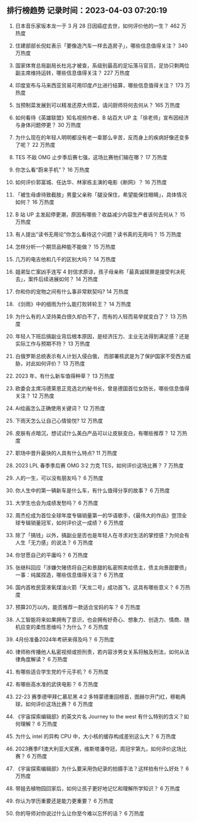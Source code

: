 
## 排行榜趋势 记录时间：2023-04-03 07:20:19
  
  1. 日本音乐家坂本龙一于 3 月 28 日因癌症去世，如何评价他的一生？ 462 万热度
    
  2. 住建部部长倪虹表示「要像造汽车一样去造房子」，哪些信息值得关注？ 340 万热度
    
  3. 国家体育总局副局长杜兆才被查，系级别最高的足坛落马官员，足协只剩两位副主席维持运转，哪些信息值得关注？ 227 万热度
    
  4. 印度宣布与马来西亚贸易可用印度卢比进行结算，哪些信息值得关注？ 173 万热度
    
  5. 当预制菜发展到可以精准还原大师菜，请问厨师将何去何从？ 165 万热度
    
  6. 如何看待《英雄联盟》知名视频作者、B 站百大 UP 主「徐老师」宣布因经济与身体问题停更？ 30 万热度
    
  7. 为什么现在的年轻人明明都没有老一辈那么辛苦，反而身上的疾病好像还变多了呢？ 22 万热度
    
  8. TES 不敌 OMG 止步季后赛七强，这场比赛他们输在哪？ 17 万热度
    
  9. 你怎么看“蔚来手机”？ 16 万热度
    
  10. 如何评价郭富城、任达华、林家栋主演的电影《断网》？ 16 万热度
    
  11. 「被生母虐待致截肢」男童父亲称「腿没保住，希望能保住眼睛」，具体情况如何？ 16 万热度
    
  12. B 站 UP 主发起停更潮，原因有哪些？收益减少内容生产者该何去何从？ 15 万热度
    
  13. 有人提出“读书无用论”你怎么看待这个问题？读书真的无用吗？ 15 万热度
    
  14. 怎样分析一个期货品种能不能做？ 15 万热度
    
  15. 几万的电吉他和几千的区别大吗？ 14 万热度
    
  16. 姐弟坠亡案凶手连写 4 封信求原谅，孩子母亲称「最真诚赎罪是接受判决死去」，案件后续进展如何？ 14 万热度
    
  17. 你和你的宠物之间有什么事非常默契吗? 14 万热度
    
  18. 《剑雨》中的细雨为什么能打败转轮王？ 14 万热度
    
  19. 为什么有的人坚持美白很久却白不了，而有的人轻而易举就变白了？ 13 万热度
    
  20. 年轻人下班后搞副业背后根本原因，是经济压力、主业无法得到满足感？还是实际工作与预期不符？ 13 万热度
    
  21. 白俄罗斯总统表示有人计划入侵白俄， 而部署核武是为了保护国家不受西方威胁，对此如何评价？ 13 万热度
    
  22. 2023 年，有什么新车值得种草？ 13 万热度
    
  23. 欧委会主席冯德莱恩正竞选北约秘书长，曾是德国首位女防长，哪些信息值得关注？ 12 万热度
    
  24. Ai绘画怎么正确使用关键词？ 12 万热度
    
  25. 下雨天怎么让自己心情愉悦? 12 万热度
    
  26. 皮肤有点暗沉，想试试什么美白产品可以让皮肤变白，有哪些推荐？ 12 万热度
    
  27. 职场中晋升最快的人具有什么特点? 11 万热度
    
  28. 2023 LPL 春季季后赛 OMG 3:2 力克 TES，如何评价这场比赛？ 7 万热度
    
  29. 人的一生，可以没有朋友吗？ 6 万热度
    
  30. 你人生中的第一辆新车是什么车，有什么值得分享的故事？ 6 万热度
    
  31. 大学生也会为成绩发愁吗？ 6 万热度
    
  32. 周杰伦成为首位全球年度专辑销量第一的华语歌手，《最伟大的作品》登顶全球专辑销量冠军，如何评价这一成绩？ 6 万热度
    
  33. 除了「搞钱」以外，搞副业是否也是年轻人在寻求对生活的掌控感？为何会有人生「无力感」的说法？ 6 万热度
    
  34. 你甘愿自己的平庸吗？ 6 万热度
    
  35. 张继科回应「涉嫌欠赌债将自己和景甜的私密照卖给债主，债主向景甜要债」一事：纯属捏造，哪些信息值得关注？ 6 万热度
    
  36. 国内首枚民营液氧煤油火箭「天龙二号」成功首飞，这具有哪些意义？ 6 万热度
    
  37. 预算20万以内，能否推荐一款适合宝妈的车？ 6 万热度
    
  38. 人工智能将来如果拥有了意识，也会拥有好奇心、想象力、创造力、情商、随机应变的柔性思维吗？为什么？ 6 万热度
    
  39. 4月份准备2024年考研来得及吗？ 6 万热度
    
  40. 律师称传播他人私密视频或担刑责，若内容涉男女关系将触及刑法，如何从法律角度解读？ 6 万热度
    
  41. 有哪些适合学生党的千元手机？ 6 万热度
    
  42. 有哪些高水准的武侠电影？ 6 万热度
    
  43. 22-23 赛季德甲拜仁慕尼黑 4:2 多特蒙德重回榜首，图赫尔开门红，穆勒两球，如何评价这场比赛？ 6 万热度
    
  44. 《宇宙探索编辑部》的英文片名 Journey to the west 有什么特别的含义？如何理解？ 6 万热度
    
  45. 为什么 intel 的异构 CPU 中，大小核的缓存构成差别这么大？ 6 万热度
    
  46. 2023赛季F1澳大利亚大奖赛，维斯塔潘夺冠，周冠宇第九，如何评价这场比赛？ 6 万热度
    
  47. 《宇宙探索编辑部》为什么要采用伪纪录的拍摄手法？这样拍有什么好处？ 6 万热度
    
  48. 带娃去植物园回家后，如何让孩子更好地记忆和理解所学知识？ 6 万热度
    
  49. 你认为学历重要还是能力更重要？ 6 万热度
    
  50. 你的导师对你说过什么让你至今难以忘怀的话？ 6 万热度
    